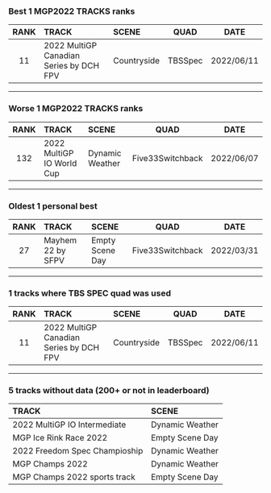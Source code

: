 ### Best 1 MGP2022 TRACKS ranks
|RANK|TRACK|SCENE|QUAD|DATE|
|:---:|:---|:---|:---:|:---:|
|11|2022 MultiGP Canadian Series by DCH FPV|Countryside|TBSSpec|2022/06/11|
---
### Worse 1 MGP2022 TRACKS ranks
|RANK|TRACK|SCENE|QUAD|DATE|
|:---:|:---|:---|:---:|:---:|
|132|2022 MultiGP IO World Cup|Dynamic Weather|Five33Switchback|2022/06/07|
---
### Oldest 1 personal best
|RANK|TRACK|SCENE|QUAD|DATE|
|:---:|:---|:---|:---:|:---:|
|27|Mayhem 22 by SFPV|Empty Scene Day|Five33Switchback|2022/03/31|
---
### 1 tracks where TBS SPEC quad was used
|RANK|TRACK|SCENE|QUAD|DATE|
|:---:|:---|:---|:---:|:---:|
|11|2022 MultiGP Canadian Series by DCH FPV|Countryside|TBSSpec|2022/06/11|
---
### 5 tracks without data (200+ or not in leaderboard)
|TRACK|SCENE|
|:---|:---|
|2022 MultiGP IO Intermediate|Dynamic Weather|
|MGP Ice Rink Race 2022|Empty Scene Day|
|2022 Freedom Spec Champioship|Dynamic Weather|
|MGP Champs 2022|Dynamic Weather|
|MGP Champs 2022 sports track|Empty Scene Day|
